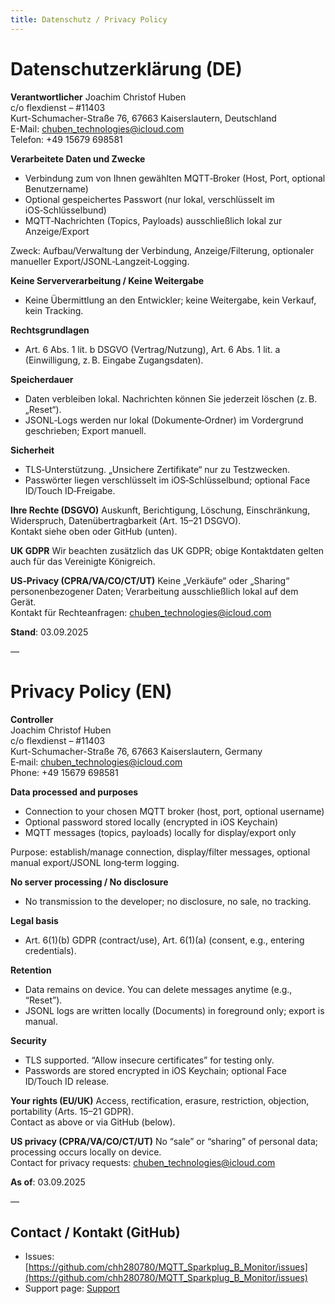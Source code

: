 ```yaml
---
title: Datenschutz / Privacy Policy
---
```


# Datenschutzerklärung (DE)

**Verantwortlicher**
Joachim Christof Huben  
c/o flexdienst – #11403  
Kurt-Schumacher-Straße 76, 67663 Kaiserslautern, Deutschland  
E-Mail: chuben_technologies@icloud.com  
Telefon: +49 15679 698581

**Verarbeitete Daten und Zwecke**
- Verbindung zum von Ihnen gewählten MQTT‑Broker (Host, Port, optional Benutzername)  
- Optional gespeichertes Passwort (nur lokal, verschlüsselt im iOS‑Schlüsselbund)  
- MQTT‑Nachrichten (Topics, Payloads) ausschließlich lokal zur Anzeige/Export

Zweck: Aufbau/Verwaltung der Verbindung, Anzeige/Filterung, optionaler manueller Export/JSONL‑Langzeit‑Logging.

**Keine Serververarbeitung / Keine Weitergabe**
- Keine Übermittlung an den Entwickler; keine Weitergabe, kein Verkauf, kein Tracking.

**Rechtsgrundlagen**
- Art. 6 Abs. 1 lit. b DSGVO (Vertrag/Nutzung), Art. 6 Abs. 1 lit. a (Einwilligung, z. B. Eingabe Zugangsdaten).

**Speicherdauer**
- Daten verbleiben lokal. Nachrichten können Sie jederzeit löschen (z. B. „Reset“).  
- JSONL‑Logs werden nur lokal (Dokumente‑Ordner) im Vordergrund geschrieben; Export manuell.

**Sicherheit**
- TLS‑Unterstützung. „Unsichere Zertifikate“ nur zu Testzwecken.  
- Passwörter liegen verschlüsselt im iOS‑Schlüsselbund; optional Face ID/Touch ID‑Freigabe.

**Ihre Rechte (DSGVO)**
Auskunft, Berichtigung, Löschung, Einschränkung, Widerspruch, Datenübertragbarkeit (Art. 15–21 DSGVO).  
Kontakt siehe oben oder GitHub (unten).

**UK GDPR**
Wir beachten zusätzlich das UK GDPR; obige Kontaktdaten gelten auch für das Vereinigte Königreich.

**US‑Privacy (CPRA/VA/CO/CT/UT)**
Keine „Verkäufe“ oder „Sharing“ personenbezogener Daten; Verarbeitung ausschließlich lokal auf dem Gerät.  
Kontakt für Rechteanfragen: chuben_technologies@icloud.com

**Stand**: 03.09.2025

—

# Privacy Policy (EN)

**Controller**  
Joachim Christof Huben  
c/o flexdienst – #11403  
Kurt-Schumacher-Straße 76, 67663 Kaiserslautern, Germany  
E‑mail: chuben_technologies@icloud.com  
Phone: +49 15679 698581

**Data processed and purposes**
- Connection to your chosen MQTT broker (host, port, optional username)  
- Optional password stored locally (encrypted in iOS Keychain)  
- MQTT messages (topics, payloads) locally for display/export only

Purpose: establish/manage connection, display/filter messages, optional manual export/JSONL long‑term logging.

**No server processing / No disclosure**
- No transmission to the developer; no disclosure, no sale, no tracking.

**Legal basis**
- Art. 6(1)(b) GDPR (contract/use), Art. 6(1)(a) (consent, e.g., entering credentials).

**Retention**
- Data remains on device. You can delete messages anytime (e.g., “Reset”).  
- JSONL logs are written locally (Documents) in foreground only; export is manual.

**Security**
- TLS supported. “Allow insecure certificates” for testing only.  
- Passwords are stored encrypted in iOS Keychain; optional Face ID/Touch ID release.

**Your rights (EU/UK)**
Access, rectification, erasure, restriction, objection, portability (Arts. 15–21 GDPR).  
Contact as above or via GitHub (below).

**US privacy (CPRA/VA/CO/CT/UT)**
No “sale” or “sharing” of personal data; processing occurs locally on device.  
Contact for privacy requests: chuben_technologies@icloud.com

**As of**: 03.09.2025

—

## Contact / Kontakt (GitHub)
- Issues: [https://github.com/chh280780/MQTT_Sparkplug_B_Monitor/issues](https://github.com/chh280780/MQTT_Sparkplug_B_Monitor/issues)  
- Support page: [Support](./support)


